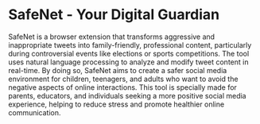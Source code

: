 # SafeNet - Your Digital Guardian
SafeNet is a browser extension that transforms aggressive and inappropriate tweets into family-friendly, professional content, particularly during controversial events like elections or sports competitions. The tool uses natural language processing to analyze and modify tweet content in real-time. By doing so, SafeNet aims to create a safer social media environment for children, teenagers, and adults who want to avoid the negative aspects of online interactions. This tool is specially made for parents, educators, and individuals seeking a more positive social media experience, helping to reduce stress and promote healthier online communication.
